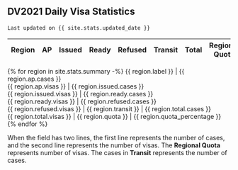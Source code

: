 ## DV2021 Daily Visa Statistics

```markdown
Last updated on {{ site.stats.updated_date }}
```

Region | AP      | Issued      | Ready       | Refused   | Transit | Total       | Regional<br />Quota | %2NL
-------|---------|-------------|-------------|-----------|---------|-------------|---------------------|-----
{% for region in site.stats.summary -%}
{{ region.label }} | {{ region.ap.cases }} <br /> {{ region.ap.visas }} | {{ region.issued.cases }} <br /> {{ region.issued.visas }} | {{ region.ready.cases }} <br /> {{ region.ready.visas }} | {{ region.refused.cases }} <br /> {{ region.refused.visas }} | {{ region.transit }} | {{ region.total.cases }} <br /> {{ region.total.visas }} | {{ region.quota }} | {{ region.quota_percentage }}
{% endfor %}

When the field has two lines, the first line represents the number of cases, and the second line
represents the number of visas. The **Regional Quota** represents number of visas. The cases in
**Transit** represents the number of cases.